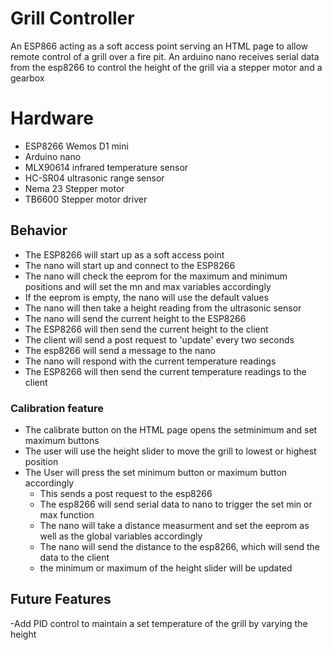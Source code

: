 # Grill Controller

An ESP866 acting as a soft access point serving an HTML page to allow remote control of a grill over a fire pit. An arduino nano receives serial data from the esp8266 to control the height of the grill via a stepper motor and a gearbox

  
# Hardware

* ESP8266 Wemos D1 mini
* Arduino nano
* MLX90614 infrared temperature sensor
* HC-SR04 ultrasonic range sensor
* Nema 23 Stepper motor
* TB6600 Stepper motor driver

## Behavior

- The ESP8266 will start up as a soft access point
- The nano will start up and connect to the ESP8266
- The nano will check the eeprom for the maximum and minimum positions and will set the mn and max variables accordingly
- If the eeprom is empty, the nano will use the default values
- The nano will then take a height reading from the ultrasonic sensor
- The nano will send the current height to the ESP8266
- The ESP8266 will then send the current height to the client
- The client will send a post request to 'update' every two seconds
- The esp8266 will send a message to the nano
- The nano will respond with the current temperature readings
- The ESP8266 will then send the current temperature readings to the client
### Calibration feature
  - The calibrate button on the HTML page opens the setminimum and set maximum buttons
  - The user will use the height slider to move the grill to lowest or highest position
  - The User will press the set minimum button or maximum button accordingly
    - This sends a post request to the esp8266
    - The esp8266 will send serial data to nano to trigger the set min or max function 
    - The nano will take a distance measurment and set the eeprom as well as the global variables accordingly
    - The nano will send the distance to the esp8266, which will send the data to the client
    - the minimum or maximum of the height slider will be updated 
 ## Future Features
  -Add PID control to maintain a set temperature of the grill by varying the height
